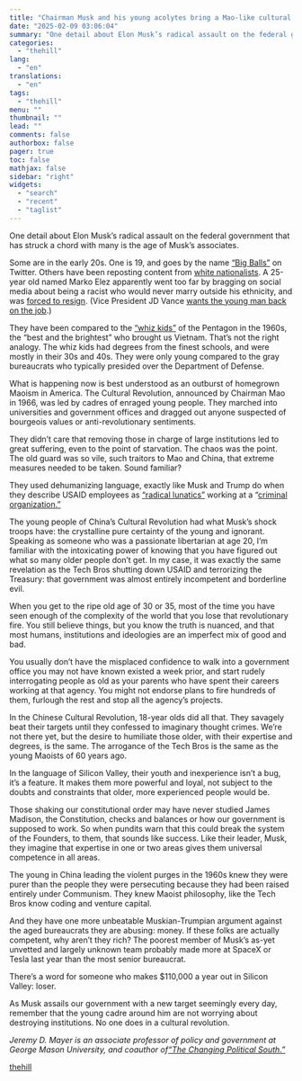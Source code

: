 ```yaml
---
title: "Chairman Musk and his young acolytes bring a Mao-like cultural revolution to Washington"
date: "2025-02-09 03:06:04"
summary: "One detail about Elon Musk’s radical assault on the federal government that has struck a chord with many is the age of Musk’s associates. Some are in the early 20s. One is 19, and goes by the name “Big Balls” on Twitter. Others have been reposting content from white nationalists...."
categories:
  - "thehill"
lang:
  - "en"
translations:
  - "en"
tags:
  - "thehill"
menu: ""
thumbnail: ""
lead: ""
comments: false
authorbox: false
pager: true
toc: false
mathjax: false
sidebar: "right"
widgets:
  - "search"
  - "recent"
  - "taglist"
---
```


One detail about Elon Musk’s radical assault on the federal government that has struck a chord with many is the age of Musk’s associates.

Some are in the early 20s. One is 19, and goes by the name [“Big Balls”](https://www.yahoo.com/news/big-balls-hitler-youth-seize-163818718.html) on Twitter. Others have been reposting content from [white nationalists](https://www.rollingstone.com/culture/culture-news/musk-doge-techies-young-what-we-know-1235256687/). A 25-year old named Marko Elez apparently went too far by bragging on social media about being a racist who would never marry outside his ethnicity, and was [forced to resign](https://www.wsj.com/tech/doge-staffer-resigns-over-racist-posts-d9f11a93?mod=hp_lead_pos3). (Vice President JD Vance [wants the young man back on the job](https://thehill.com/homenews/administration/5132827-jd-vance-elon-musk-doge-staffer/).)

They have been compared to the [“whiz kids”](https://bsky.app/profile/sethcotlar.bsky.social/post/3lhj7mj2gt22z) of the Pentagon in the 1960s, the “best and the brightest” who brought us Vietnam. That’s not the right analogy. The whiz kids had degrees from the finest schools, and were mostly in their 30s and 40s. They were only young compared to the gray bureaucrats who typically presided over the Department of Defense.

What is happening now is best understood as an outburst of homegrown Maoism in America. The Cultural Revolution, announced by Chairman Mao in 1966, was led by cadres of enraged young people. They marched into universities and government offices and dragged out anyone suspected of bourgeois values or anti-revolutionary sentiments.

They didn’t care that removing those in charge of large institutions led to great suffering, even to the point of starvation. The chaos was the point. The old guard was so vile, such traitors to Mao and China, that extreme measures needed to be taken. Sound familiar?

They used dehumanizing language, exactly like Musk and Trump do when they describe USAID employees as [“radical lunatics”](https://www.yahoo.com/news/trump-usaid-run-bunch-radical-014631488.html) working at a “[criminal organization.”](https://www.politico.com/news/magazine/2025/02/04/elon-musk-usaid-00202409)

The young people of China’s Cultural Revolution had what Musk’s shock troops have: the crystalline pure certainty of the young and ignorant. Speaking as someone who was a passionate libertarian at age 20, I’m familiar with the intoxicating power of knowing that you have figured out what so many older people don’t get. In my case, it was exactly the same revelation as the Tech Bros shutting down USAID and terrorizing the Treasury: that government was almost entirely incompetent and borderline evil.

When you get to the ripe old age of 30 or 35, most of the time you have seen enough of the complexity of the world that you lose that revolutionary fire. You still believe things, but you know the truth is nuanced, and that most humans, institutions and ideologies are an imperfect mix of good and bad.

You usually don’t have the misplaced confidence to walk into a government office you may not have known existed a week prior, and start rudely interrogating people as old as your parents who have spent their careers working at that agency. You might not endorse plans to fire hundreds of them, furlough the rest and stop all the agency’s projects.

In the Chinese Cultural Revolution, 18-year olds did all that. They savagely beat their targets until they confessed to imaginary thought crimes. We’re not there yet, but the desire to humiliate those older, with their expertise and degrees, is the same. The arrogance of the Tech Bros is the same as the young Maoists of 60 years ago.

In the language of Silicon Valley, their youth and inexperience isn’t a bug, it’s a feature. It makes them more powerful and loyal, not subject to the doubts and constraints that older, more experienced people would be.

Those shaking our constitutional order may have never studied James Madison, the Constitution, checks and balances or how our government is supposed to work. So when pundits warn that this could break the system of the Founders, to them, that sounds like success. Like their leader, Musk, they imagine that expertise in one or two areas gives them universal competence in all areas.

The young in China leading the violent purges in the 1960s knew they were purer than the people they were persecuting because they had been raised entirely under Communism. They knew Maoist philosophy, like the Tech Bros know coding and venture capital.

And they have one more unbeatable Muskian-Trumpian argument against the aged bureaucrats they are abusing: money. If these folks are actually competent, why aren’t they rich? The poorest member of Musk’s as-yet unvetted and largely unknown team probably made more at SpaceX or Tesla last year than the most senior bureaucrat.

There’s a word for someone who makes $110,000 a year out in Silicon Valley: loser.

As Musk assails our government with a new target seemingly every day, remember that the young cadre around him are not worrying about destroying institutions. No one does in a cultural revolution.

*Jeremy D. Mayer is an associate professor of policy and government at George Mason University, and coauthor of*[*“The Changing Political South.”*](https://www.amazon.com/Changing-Political-South-Minorities-Transforming/dp/0197756972)

[thehill](https://thehill.com/opinion/technology/5132932-chairman-musk-and-his-young-acolytes-bring-cultural-revolution-to-america/)
